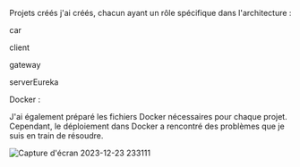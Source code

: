 Projets créés
 j'ai créés, chacun ayant un rôle spécifique dans l'architecture :

car

client 

gateway 

serverEureka 

Docker :

J'ai également préparé les fichiers Docker nécessaires pour chaque projet. Cependant, le déploiement dans Docker a rencontré des problèmes que je suis en train de résoudre.





![Capture d'écran 2023-12-23 233111](https://github.com/hamzamaata/ControleDockerMicroservice/assets/127606137/122f9541-ff61-41c5-b72b-31367b6da9d6)
